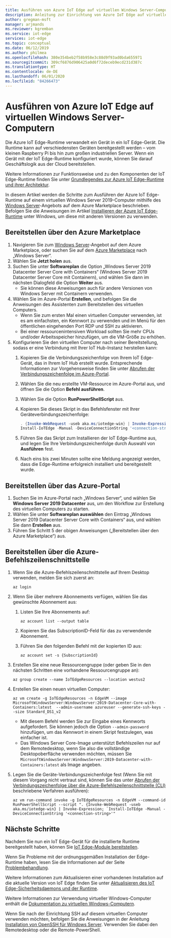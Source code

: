 ```yaml
---
title: Ausführen von Azure IoT Edge auf virtuellen Windows Server-Computern | Microsoft-Dokumentation
description: Anleitung zur Einrichtung von Azure IoT Edge auf virtuellen Windows Server-Computern im Marketplace
author: gregman-msft
manager: arjmands
ms.reviewer: kgremban
ms.service: iot-edge
services: iot-edge
ms.topic: conceptual
ms.date: 06/12/2019
ms.author: philmea
ms.openlocfilehash: 380e354beb2f58b958e3c88d9f93ad0bda655971
ms.sourcegitcommit: 309cf6876d906425a0d6f72deceb9ecd231d387c
ms.translationtype: HT
ms.contentlocale: de-DE
ms.lasthandoff: 06/01/2020
ms.locfileid: "84266473"
---
```

# <a name="run-azure-iot-edge-on-windows-server-virtual-machines"></a>Ausführen von Azure IoT Edge auf virtuellen Windows Server-Computern

Die Azure IoT Edge-Runtime verwandelt ein Gerät in ein IoT Edge-Gerät. Die Runtime kann auf verschiedensten Geräten bereitgestellt werden – vom kleinen Raspberry Pi bis hin zum großen industriellen Server. Wenn ein Gerät mit der IoT Edge-Runtime konfiguriert wurde, können Sie darauf Geschäftslogik aus der Cloud bereitstellen.

Weitere Informationen zur Funktionsweise und zu den Komponenten der IoT Edge-Runtime finden Sie unter [Grundlegendes zur Azure IoT Edge-Runtime und ihrer Architektur](iot-edge-runtime.md).

In diesem Artikel werden die Schritte zum Ausführen der Azure IoT Edge-Runtime auf einem virtuellen Windows Server 2019-Computer mithilfe des [Windows Server](https://www.microsoft.com/cloud-platform/windows-server-pricing)-Angebots auf dem Azure Marketplace beschrieben. Befolgen Sie die Anweisungen im Artikel [Installieren der Azure IoT Edge-Runtime](how-to-install-iot-edge-windows.md) unter Windows, um diese mit anderen Versionen zu verwenden.

## <a name="deploy-from-the-azure-marketplace"></a>Bereitstellen über den Azure Marketplace

1. Navigieren Sie zum [Windows Server](https://www.microsoft.com/cloud-platform/windows-server-pricing)-Angebot auf dem Azure Marketplace, oder suchen Sie auf dem [Azure Marketplace](https://azuremarketplace.microsoft.com/) nach „Windows Server“.
2. Wählen Sie **Jetzt holen** aus.
3. Suchen Sie unter **Softwareplan** die Option „Windows Server 2019 Datacenter Server Core with Containers“ (Windows Server 2019 Datacenter Server Core mit Containern), und wählen Sie dann im nächsten Dialogfeld die Option **Weiter** aus.
    * Sie können diese Anweisungen auch für andere Versionen von Windows Server mit Containern verwenden.
4. Wählen Sie im Azure-Portal **Erstellen**, und befolgen Sie die Anweisungen des Assistenten zum Bereitstellen des virtuellen Computers.
    * Wenn Sie zum ersten Mal einen virtuellen Computer verwenden, ist es am einfachsten, ein Kennwort zu verwenden und im Menü für den öffentlichen eingehenden Port RDP und SSH zu aktivieren.
    * Bei einer ressourcenintensiven Workload sollten Sie mehr CPUs und/oder Arbeitsspeicher hinzufügen, um die VM-Größe zu erhöhen.
5. Konfigurieren Sie den virtuellen Computer nach seiner Bereitstellung, sodass er eine Verbindung mit Ihrer IoT Hub-Instanz herstellen kann:
    1. Kopieren Sie die Verbindungszeichenfolge von Ihrem IoT Edge-Gerät, das in Ihrem IoT Hub erstellt wurde. Entsprechende Informationen zur Vorgehensweise finden Sie unter [Abrufen der Verbindungszeichenfolge im Azure-Portal](how-to-register-device.md#retrieve-the-connection-string-in-the-azure-portal).
    1. Wählen Sie die neu erstellte VM-Ressource im Azure-Portal aus, und öffnen Sie die Option **Befehl ausführen**.
    1. Wählen Sie die Option **RunPowerShellScript** aus.
    1. Kopieren Sie dieses Skript in das Befehlsfenster mit Ihrer Geräteverbindungszeichenfolge:

        ```powershell
        . {Invoke-WebRequest -useb aka.ms/iotedge-win} | Invoke-Expression; `
        Install-IoTEdge -Manual -DeviceConnectionString '<connection-string>'
        ```

    1. Führen Sie das Skript zum Installieren der IoT Edge-Runtime aus, und legen Sie Ihre Verbindungszeichenfolge durch Auswahl von **Ausführen** fest.
    1. Nach eins bis zwei Minuten sollte eine Meldung angezeigt werden, dass die Edge-Runtime erfolgreich installiert und bereitgestellt wurde.

## <a name="deploy-from-the-azure-portal"></a>Bereitstellen über das Azure-Portal

1. Suchen Sie im Azure-Portal nach „Windows Server“, und wählen Sie **Windows Server 2019 Datacenter** aus, um den Workflow zur Erstellung des virtuellen Computers zu starten.
2. Wählen Sie unter **Softwareplan auswählen** den Eintrag „Windows Server 2019 Datacenter Server Core with Containers“ aus, und wählen Sie dann **Erstellen** aus.
3. Führen Sie Schritt 5 der obigen Anweisungen („Bereitstellen über den Azure Marketplace“) aus.

## <a name="deploy-from-azure-cli"></a>Bereitstellen über die Azure-Befehlszeilenschnittstelle

1. Wenn Sie die Azure-Befehlszeilenschnittstelle auf Ihrem Desktop verwenden, melden Sie sich zuerst an:

   ```azurecli-interactive
   az login
   ```

1. Wenn Sie über mehrere Abonnements verfügen, wählen Sie das gewünschte Abonnement aus:
   1. Listen Sie Ihre Abonnements auf:

      ```azurecli-interactive
      az account list --output table
      ```

   1. Kopieren Sie das SubscriptionID-Feld für das zu verwendende Abonnement.
   1. Führen Sie den folgenden Befehl mit der kopierten ID aus:

      ```azurecli-interactive
      az account set -s {SubscriptionId}
      ```

1. Erstellen Sie eine neue Ressourcengruppe (oder geben Sie in den nächsten Schritten eine vorhandene Ressourcengruppe an):

   ```azurecli-interactive
   az group create --name IoTEdgeResources --location westus2
   ```

1. Erstellen Sie einen neuen virtuellen Computer:

   ```azurecli-interactive
   az vm create -g IoTEdgeResources -n EdgeVM --image MicrosoftWindowsServer:WindowsServer:2019-Datacenter-Core-with-Containers:latest  --admin-username azureuser --generate-ssh-keys --size Standard_DS1_v2
   ```

   * Mit diesem Befehl werden Sie zur Eingabe eines Kennworts aufgefordert. Sie können jedoch die Option `--admin-password` hinzufügen, um das Kennwort in einem Skript festzulegen, was einfacher ist.
   * Das Windows Server Core-Image unterstützt Befehlszeilen nur auf dem Remotedesktop, wenn Sie also die vollständige Desktopoberfläche verwenden möchten, müssen Sie `MicrosoftWindowsServer:WindowsServer:2019-Datacenter-with-Containers:latest` als Image angeben.

1. Legen Sie die Geräte-Verbindungszeichenfolge fest (Wenn Sie mit diesem Vorgang nicht vertraut sind, können Sie das unter [Abrufen der Verbindungszeichenfolge über die Azure-Befehlszeilenschnittstelle (CLI)](how-to-register-device.md#retrieve-the-connection-string-with-the-azure-cli) beschriebene Verfahren ausführen):

   ```azurecli-interactive
   az vm run-command invoke -g IoTEdgeResources -n EdgeVM --command-id RunPowerShellScript --script ". {Invoke-WebRequest -useb aka.ms/iotedge-win} | Invoke-Expression; `Install-IoTEdge -Manual -DeviceConnectionString '<connection-string>'"
   ```

## <a name="next-steps"></a>Nächste Schritte

Nachdem Sie nun ein IoT Edge-Gerät für die installierte Runtime bereitgestellt haben, können Sie [IoT Edge-Module bereitstellen](how-to-deploy-modules-portal.md).

Wenn Sie Probleme mit der ordnungsgemäßen Installation der Edge-Runtime haben, lesen Sie die Informationen auf der Seite [Problembehandlung](troubleshoot.md).

Weitere Informationen zum Aktualisieren einer vorhandenen Installation auf die aktuelle Version von IoT Edge finden Sie unter [Aktualisieren des IoT Edge-Sicherheitsdaemons und der Runtime](how-to-update-iot-edge.md).

Weitere Informationen zur Verwendung virtueller Windows-Computer enthält die [Dokumentation zu virtuellen Windows-Computern](https://docs.microsoft.com/azure/virtual-machines/windows/).

Wenn Sie nach der Einrichtung SSH auf diesem virtuellen Computer verwenden möchten, befolgen Sie die Anweisungen in der Anleitung [Installation von OpenSSH für Windows Server](https://docs.microsoft.com/windows-server/administration/openssh/openssh_install_firstuse#installing-openssh-with-powershell). Verwenden Sie dabei den Remotedesktop oder die Remote-PowerShell.
